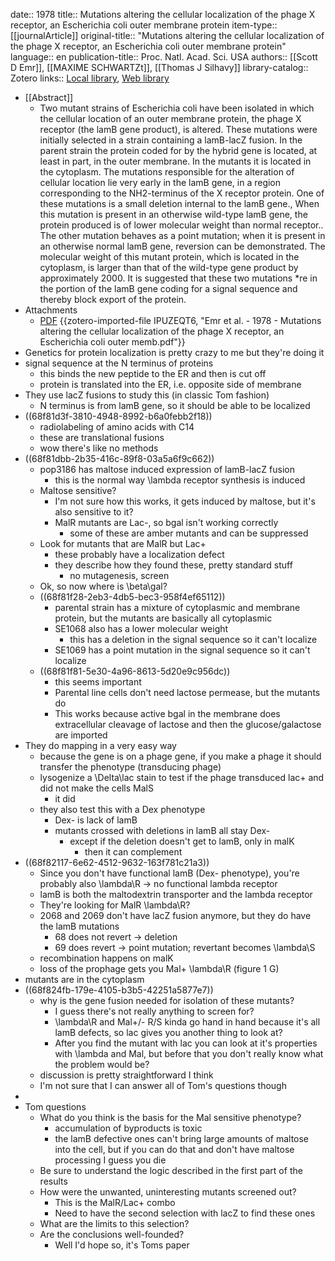 date:: 1978
title:: Mutations altering the cellular localization of the phage X receptor, an Escherichia coli outer membrane protein
item-type:: [[journalArticle]]
original-title:: "Mutations altering the cellular localization of the phage X receptor, an Escherichia coli outer membrane protein"
language:: en
publication-title:: Proc. Natl. Acad. Sci. USA
authors:: [[Scott D Emr]], [[MAXIME SCHWARTZt]], [[Thomas J Silhavy]]
library-catalog:: Zotero
links:: [Local library](zotero://select/library/items/CC475ZFR), [Web library](https://www.zotero.org/users/6106196/items/CC475ZFR)

- [[Abstract]]
	- Two mutant strains of Escherichia coli have been isolated in which the cellular location of an outer membrane protein, the phage X receptor (the lamB gene product), is altered. These mutations were initially selected in a strain containing a lamB-lacZ fusion. In the parent strain the protein coded for by the hybrid gene is located, at least in part, in the outer membrane. In the mutants it is located in the cytoplasm. The mutations responsible for the alteration of cellular location lie very early in the lamB gene, in a region corresponding to the NH2-terminus of the X receptor protein. One of these mutations is a small deletion internal to the lamB gene., When this mutation is present in an otherwise wild-type lamB gene, the protein produced is of lower molecular weight than normal receptor.. The other mutation behaves as a point mutation; when it is present in an otherwise normal lamB gene, reversion can be demonstrated. The molecular weight of this mutant protein, which is located in the cytoplasm, is larger than that of the wild-type gene product by approximately 2000. It is suggested that these two mutations *re in the portion of the lamB gene coding for a signal sequence and thereby block export of the protein.
- Attachments
	- [PDF](zotero://select/library/items/IPUZEQT6) {{zotero-imported-file IPUZEQT6, "Emr et al. - 1978 - Mutations altering the cellular localization of the phage X receptor, an Escherichia coli outer memb.pdf"}}
- Genetics for protein localization is pretty crazy to me but they're doing it
- signal sequence at the N terminus of proteins
	- this binds the new peptide to the ER and then is cut off
	- protein is translated into the ER, i.e. opposite side of membrane
- They use lacZ fusions to study this (in classic Tom fashion)
	- N terminus is from lamB gene, so it should be able to be localized
- ((68f81d3f-3810-4948-8992-b6a0febb2f18))
	- radiolabeling of amino acids with C14
	- these are translational fusions
	- wow there's like no methods
- ((68f81dbb-2b35-416c-89f8-03a5a6f9c662))
	- pop3186 has maltose induced expression of lamB-lacZ fusion
		- this is the normal way \lambda receptor synthesis is induced
	- Maltose sensitive?
		- I'm not sure how this works, it gets induced by maltose, but it's also sensitive to it?
		- MalR mutants are Lac-, so bgal isn't working correctly
			- some of these are amber mutants and can be suppressed
	- Look for mutants that are MalR but Lac+
		- these probably have a localization defect
		- they describe how they found these, pretty standard stuff
			- no mutagenesis, screen
	- Ok, so now where is \beta\gal?
	- ((68f81f28-2eb3-4db5-bec3-958f4ef65112))
		- parental strain has a mixture of cytoplasmic and membrane protein, but the mutants are basically all cytoplasmic
		- SE1068 also has a lower molecular weight
			- this has a deletion in the signal sequence so it can't localize
		- SE1069 has a point mutation in the signal sequence so it can't localize
	- ((68f81f81-5e30-4a96-8613-5d20e9c956dc))
		- this seems important
		- Parental line cells don't need lactose permease, but the mutants do
		- This works because active bgal in the membrane does extracellular cleavage of lactose and then the glucose/galactose are imported
- They do mapping in a very easy way
	- because the gene is on a phage gene, if you make a phage it should transfer the phenotype (transducing phage)
	- lysogenize a \Delta\lac stain to test if the phage transduced lac+ and did not make the cells MalS
		- it did
	- they also test this with a Dex phenotype
		- Dex- is lack of lamB
		- mutants crossed with deletions in lamB all stay Dex-
			- except if the deletion doesn't get to lamB, only in malK
				- then it can complement
- ((68f82117-6e62-4512-9632-163f781c21a3))
	- Since you don't have functional lamB (Dex- phenotype), you're probably also \lambda\R -> no functional lambda receptor
	- lamB is both the maltodextrin transporter and the lambda receptor
	- They're looking for MalR \lambda\R?
	- 2068 and 2069 don't have lacZ fusion anymore, but they do have the lamB mutations
		- 68 does not revert -> deletion
		- 69 does revert -> point mutation; revertant becomes \lambda\S
	- recombination happens on malK
	- loss of the prophage gets you Mal+ \lambda\R (figure 1 G)
- mutants are in the cytoplasm
- ((68f824fb-179e-4105-b3b5-42251a5877e7))
	- why is the gene fusion needed for isolation of these mutants?
		- I guess there's not really anything to screen for?
		- \lambda\R and Mal+/- R/S kinda go hand in hand because it's all lamB defects, so lac gives you another thing to look at?
		- After you find the mutant with lac you can  look at it's properties with \lambda and Mal, but before that you don't really know what the problem would be?
	- discussion is pretty straightforward I think
	- I'm not sure that I can answer all of Tom's questions though
-
- Tom questions
	- What do you think is the basis for the Mal sensitive phenotype?
		- accumulation of byproducts is toxic
		- the lamB defective ones can't bring large amounts of maltose into the cell, but if you can do that and don't have maltose processing I guess you die
	- Be sure to understand the logic described in the first part of the results
	- How were the unwanted, uninteresting mutants screened out?
		- This is the MalR/Lac+ combo
		- Need to have the second selection with lacZ to find these ones
	- What are the limits to this selection?
	- Are the conclusions well-founded?
		- Well I'd hope so, it's Toms paper